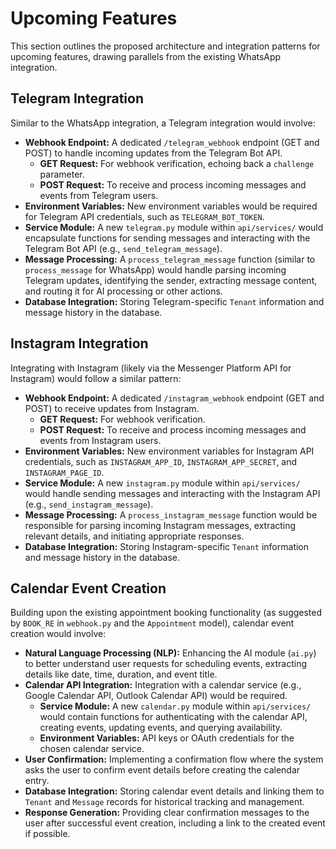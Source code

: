 # Upcoming Features

This section outlines the proposed architecture and integration patterns for upcoming features, drawing parallels from the existing WhatsApp integration.

## Telegram Integration

Similar to the WhatsApp integration, a Telegram integration would involve:

- **Webhook Endpoint:** A dedicated `/telegram_webhook` endpoint (GET and POST) to handle incoming updates from the Telegram Bot API.
    - **GET Request:** For webhook verification, echoing back a `challenge` parameter.
    - **POST Request:** To receive and process incoming messages and events from Telegram users.
- **Environment Variables:** New environment variables would be required for Telegram API credentials, such as `TELEGRAM_BOT_TOKEN`.
- **Service Module:** A new `telegram.py` module within `api/services/` would encapsulate functions for sending messages and interacting with the Telegram Bot API (e.g., `send_telegram_message`).
- **Message Processing:** A `process_telegram_message` function (similar to `process_message` for WhatsApp) would handle parsing incoming Telegram updates, identifying the sender, extracting message content, and routing it for AI processing or other actions.
- **Database Integration:** Storing Telegram-specific `Tenant` information and message history in the database.

## Instagram Integration

Integrating with Instagram (likely via the Messenger Platform API for Instagram) would follow a similar pattern:

- **Webhook Endpoint:** A dedicated `/instagram_webhook` endpoint (GET and POST) to receive updates from Instagram.
    - **GET Request:** For webhook verification.
    - **POST Request:** To receive and process incoming messages and events from Instagram users.
- **Environment Variables:** New environment variables for Instagram API credentials, such as `INSTAGRAM_APP_ID`, `INSTAGRAM_APP_SECRET`, and `INSTAGRAM_PAGE_ID`.
- **Service Module:** A new `instagram.py` module within `api/services/` would handle sending messages and interacting with the Instagram API (e.g., `send_instagram_message`).
- **Message Processing:** A `process_instagram_message` function would be responsible for parsing incoming Instagram messages, extracting relevant details, and initiating appropriate responses.
- **Database Integration:** Storing Instagram-specific `Tenant` information and message history in the database.

## Calendar Event Creation

Building upon the existing appointment booking functionality (as suggested by `BOOK_RE` in `webhook.py` and the `Appointment` model), calendar event creation would involve:

- **Natural Language Processing (NLP):** Enhancing the AI module (`ai.py`) to better understand user requests for scheduling events, extracting details like date, time, duration, and event title.
- **Calendar API Integration:** Integration with a calendar service (e.g., Google Calendar API, Outlook Calendar API) would be required.
    - **Service Module:** A new `calendar.py` module within `api/services/` would contain functions for authenticating with the calendar API, creating events, updating events, and querying availability.
    - **Environment Variables:** API keys or OAuth credentials for the chosen calendar service.
- **User Confirmation:** Implementing a confirmation flow where the system asks the user to confirm event details before creating the calendar entry.
- **Database Integration:** Storing calendar event details and linking them to `Tenant` and `Message` records for historical tracking and management.
- **Response Generation:** Providing clear confirmation messages to the user after successful event creation, including a link to the created event if possible.

